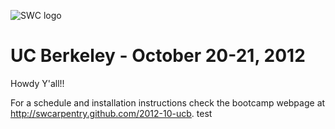 ![SWC logo](http://software-carpentry.org/software-carpentry-logo-285x58.png "SWC logo")

# UC Berkeley - October 20-21, 2012

Howdy Y'all!!

For a schedule and installation instructions check the bootcamp webpage
at http://swcarpentry.github.com/2012-10-ucb.
test
